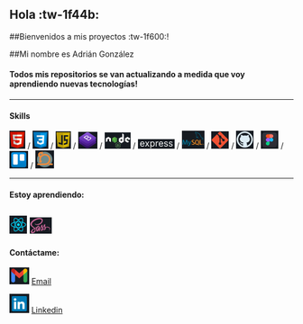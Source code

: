 ## Hola     :tw-1f44b:

##Bienvenidos a mis proyectos :tw-1f600:!

##Mi nombre es Adrián González 

#### Todos mis repositorios se van actualizando a medida que voy aprendiendo nuevas tecnologías!


------------
#### Skills
![](https://github.com/adriangonzalez-dev/adriangonzalez-dev/blob/main/images/html.jpg?raw=true "HTML") &#47; ![](https://github.com/adriangonzalez-dev/adriangonzalez-dev/blob/main/images/css.jpg?raw=true "CSS")  &#47; ![](https://github.com/adriangonzalez-dev/adriangonzalez-dev/blob/main/images/javascript.jpg?raw=true "JAVASCRIPT")  &#47; ![](https://github.com/adriangonzalez-dev/adriangonzalez-dev/blob/main/images/bootstrap.jpg?raw=true "BOOTSTRAP")  &#47; ![](https://github.com/adriangonzalez-dev/adriangonzalez-dev/blob/main/images/node.jpg?raw=true "NODE JS")  &#47; ![](https://github.com/adriangonzalez-dev/adriangonzalez-dev/blob/main/images/express.jpg?raw=true "EXPRESS")  &#47; ![](https://github.com/adriangonzalez-dev/adriangonzalez-dev/blob/main/images/mysql.jpg?raw=true "MySQL")  &#47; ![](https://github.com/adriangonzalez-dev/adriangonzalez-dev/blob/main/images/git.jpg?raw=true "GIT")  &#47; ![](https://github.com/adriangonzalez-dev/adriangonzalez-dev/blob/main/images/github.jpg?raw=true "GITHUB")  &#47; ![](https://github.com/adriangonzalez-dev/adriangonzalez-dev/blob/main/images/figma.jpg?raw=true "FIGMA")  &#47; ![](https://github.com/adriangonzalez-dev/adriangonzalez-dev/blob/main/images/trello.jpg?raw=true "TRELLO")  &#47; ![](https://github.com/adriangonzalez-dev/adriangonzalez-dev/blob/main/images/scrum.jpg?raw=true "SCRUM")

------------
#### Estoy aprendiendo:
![](https://github.com/adriangonzalez-dev/adriangonzalez-dev/blob/main/images/react.jpg?raw=true) ![](https://github.com/adriangonzalez-dev/adriangonzalez-dev/blob/main/images/sass.jpg?raw=true)
------------
#### Contáctame:
![](https://github.com/adriangonzalez-dev/adriangonzalez-dev/blob/main/images/gmail.jpg?raw=true "GMAIL") [Email](mailto:adriangonzalez.dev90@gmail.com "adriangonzalez.dev90@gmail.com")

![](https://github.com/adriangonzalez-dev/adriangonzalez-dev/blob/main/images/linkedin.jpg?raw=true "LINKEDIN") [Linkedin](https://www.linkedin.com/in/adrian-edgar-gonzalez-condori/ "LinkedIn")

